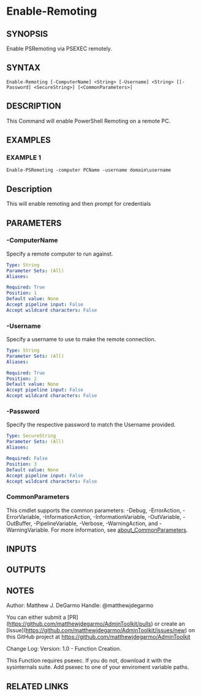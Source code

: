 # Enable-Remoting

## SYNOPSIS
Enable PSRemoting via PSEXEC remotely.

## SYNTAX

```
Enable-Remoting [-ComputerName] <String> [-Username] <String> [[-Password] <SecureString>] [<CommonParameters>]
```

## DESCRIPTION
This Command will enable PowerShell Remoting on a remote PC.

## EXAMPLES

### EXAMPLE 1
```
Enable-PSRemoting -computer PCName -username domain\username
```

Description
-----------
This will enable remoting and then prompt for credentials

## PARAMETERS

### -ComputerName
Specify a remote computer to run against.

```yaml
Type: String
Parameter Sets: (All)
Aliases:

Required: True
Position: 1
Default value: None
Accept pipeline input: False
Accept wildcard characters: False
```

### -Username
Specify a username to use to make the remote connection.

```yaml
Type: String
Parameter Sets: (All)
Aliases:

Required: True
Position: 2
Default value: None
Accept pipeline input: False
Accept wildcard characters: False
```

### -Password
Specify the respective password to match the Username provided.

```yaml
Type: SecureString
Parameter Sets: (All)
Aliases:

Required: False
Position: 3
Default value: None
Accept pipeline input: False
Accept wildcard characters: False
```

### CommonParameters
This cmdlet supports the common parameters: -Debug, -ErrorAction, -ErrorVariable, -InformationAction, -InformationVariable, -OutVariable, -OutBuffer, -PipelineVariable, -Verbose, -WarningAction, and -WarningVariable. For more information, see [about_CommonParameters](http://go.microsoft.com/fwlink/?LinkID=113216).

## INPUTS

## OUTPUTS

## NOTES
Author: Matthew J.
DeGarmo
Handle: @matthewjdegarmo

You can either submit a \[PR\](https://github.com/matthewjdegarmo/AdminToolkit/pulls)
    or create an \[Issue\](https://github.com/matthewjdegarmo/AdminToolkit/issues/new)
    on this GitHub project at https://github.com/matthewjdegarmo/AdminToolkit

Change Log:
Version: 1.0 - Function Creation.

This Function requires psexec.
If you do not, download it with the sysinternals suite.
Add psexec to one of your enviroment variable paths.

## RELATED LINKS

